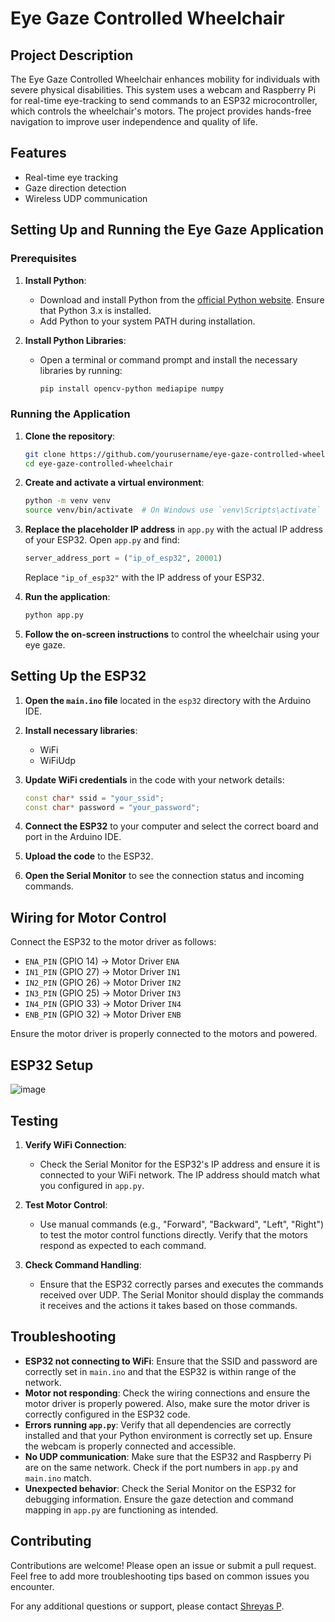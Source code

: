 # Eye Gaze Controlled Wheelchair

## Project Description
The Eye Gaze Controlled Wheelchair enhances mobility for individuals with severe physical disabilities. This system uses a webcam and Raspberry Pi for real-time eye-tracking to send commands to an ESP32 microcontroller, which controls the wheelchair's motors. The project provides hands-free navigation to improve user independence and quality of life.

## Features
- Real-time eye tracking
- Gaze direction detection
- Wireless UDP communication

## Setting Up and Running the Eye Gaze Application

### Prerequisites

1. **Install Python**:
   - Download and install Python from the [official Python website](https://www.python.org/downloads/release/python-31011/). Ensure that Python 3.x is installed.
   - Add Python to your system PATH during installation.

2. **Install Python Libraries**:
   - Open a terminal or command prompt and install the necessary libraries by running:
     ```bash
     pip install opencv-python mediapipe numpy
     ```

### Running the Application

1. **Clone the repository**:
    ```bash
    git clone https://github.com/yourusername/eye-gaze-controlled-wheelchair.git
    cd eye-gaze-controlled-wheelchair
    ```

2. **Create and activate a virtual environment**:
    ```bash
    python -m venv venv
    source venv/bin/activate  # On Windows use `venv\Scripts\activate`
    ```

3. **Replace the placeholder IP address** in `app.py` with the actual IP address of your ESP32. Open `app.py` and find:
    ```python
    server_address_port = ("ip_of_esp32", 20001)
    ```
    Replace `"ip_of_esp32"` with the IP address of your ESP32.

4. **Run the application**:
    ```bash
    python app.py
    ```

5. **Follow the on-screen instructions** to control the wheelchair using your eye gaze.
   
## Setting Up the ESP32

1. **Open the `main.ino` file** located in the `esp32` directory with the Arduino IDE.

2. **Install necessary libraries**:
    - WiFi
    - WiFiUdp

3. **Update WiFi credentials** in the code with your network details:
    ```cpp
    const char* ssid = "your_ssid";
    const char* password = "your_password";
    ```

4. **Connect the ESP32** to your computer and select the correct board and port in the Arduino IDE.

5. **Upload the code** to the ESP32.

6. **Open the Serial Monitor** to see the connection status and incoming commands.

## Wiring for Motor Control

Connect the ESP32 to the motor driver as follows:
- `ENA_PIN` (GPIO 14) -> Motor Driver `ENA`
- `IN1_PIN` (GPIO 27) -> Motor Driver `IN1`
- `IN2_PIN` (GPIO 26) -> Motor Driver `IN2`
- `IN3_PIN` (GPIO 25) -> Motor Driver `IN3`
- `IN4_PIN` (GPIO 33) -> Motor Driver `IN4`
- `ENB_PIN` (GPIO 32) -> Motor Driver `ENB`

Ensure the motor driver is properly connected to the motors and powered.

## ESP32 Setup
![image](https://github.com/user-attachments/assets/abab2c34-9fe8-4700-919e-1297104caf0d)

## Testing

1. **Verify WiFi Connection**:
   - Check the Serial Monitor for the ESP32's IP address and ensure it is connected to your WiFi network. The IP address should match what you configured in `app.py`.

2. **Test Motor Control**:
   - Use manual commands (e.g., "Forward", "Backward", "Left", "Right") to test the motor control functions directly. Verify that the motors respond as expected to each command.

3. **Check Command Handling**:
   - Ensure that the ESP32 correctly parses and executes the commands received over UDP. The Serial Monitor should display the commands it receives and the actions it takes based on those commands.


## Troubleshooting

- **ESP32 not connecting to WiFi**: Ensure that the SSID and password are correctly set in `main.ino` and that the ESP32 is within range of the network.
- **Motor not responding**: Check the wiring connections and ensure the motor driver is properly powered. Also, make sure the motor driver is correctly configured in the ESP32 code.
- **Errors running `app.py`**: Verify that all dependencies are correctly installed and that your Python environment is correctly set up. Ensure the webcam is properly connected and accessible.
- **No UDP communication**: Make sure that the ESP32 and Raspberry Pi are on the same network. Check if the port numbers in `app.py` and `main.ino` match.
- **Unexpected behavior**: Check the Serial Monitor on the ESP32 for debugging information. Ensure the gaze detection and command mapping in `app.py` are functioning as intended.

## Contributing

Contributions are welcome! Please open an issue or submit a pull request.
Feel free to add more troubleshooting tips based on common issues you encounter.

For any additional questions or support, please contact [Shreyas P](mailto:shreyasp182002@gmail.com).

